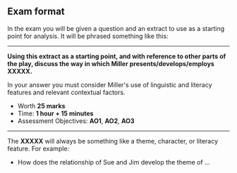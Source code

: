 ## Exam format
In the exam you will be given a question and an extract to use as a starting point for analysis. It will be phrased something like this:

----

**Using this extract as a starting point, and with reference to other parts of the play, discuss the way in which Miller presents/develops/employs XXXXX.**

In your answer you must consider Miller's use of linguistic and literacy features and relevant contextual factors.

- Worth **25 marks**
- Time: **1 hour + 15 minutes**
- Assessment Objectives: **AO1**, **AO2**, **AO3**

-----

The **XXXXX** will always be something like a theme, character, or literacy feature.
For example: 
- How does the relationship of Sue and Jim develop the theme of ...